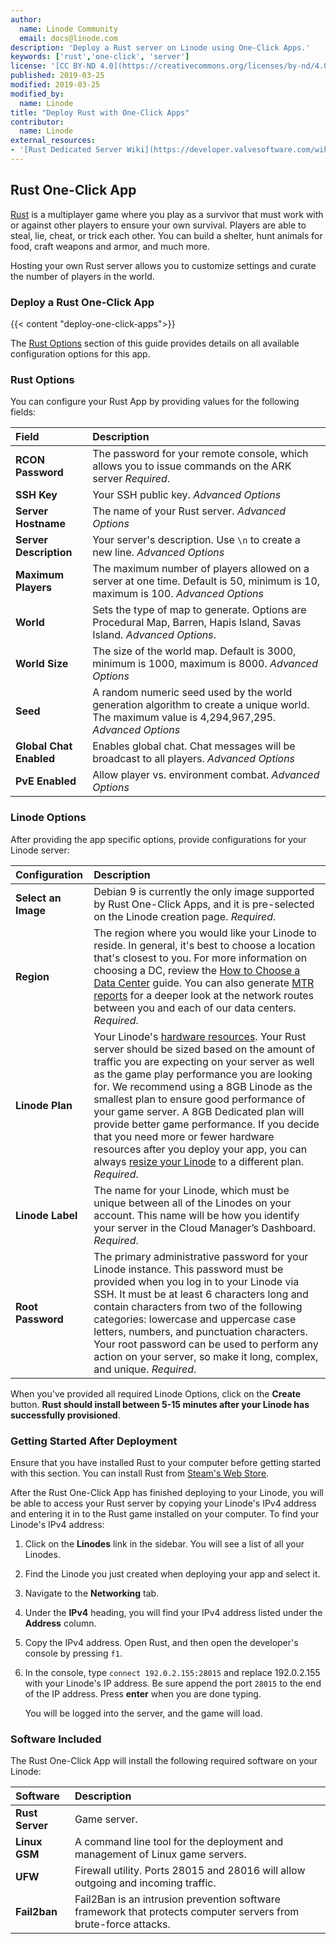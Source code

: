 ```yaml
---
author:
  name: Linode Community
  email: docs@linode.com
description: 'Deploy a Rust server on Linode using One-Click Apps.'
keywords: ['rust','one-click', 'server']
license: '[CC BY-ND 4.0](https://creativecommons.org/licenses/by-nd/4.0)'
published: 2019-03-25
modified: 2019-03-25
modified_by:
  name: Linode
title: "Deploy Rust with One-Click Apps"
contributor:
  name: Linode
external_resources:
- '[Rust Dedicated Server Wiki](https://developer.valvesoftware.com/wiki/Rust_Dedicated_Server)'
---
```


## Rust One-Click App

[Rust](https://rust.facepunch.com/) is a multiplayer game where you play as a survivor that must work with or against other players to ensure your own survival. Players are able to steal, lie, cheat, or trick each other. You can build a shelter, hunt animals for food, craft weapons and armor, and much more.

Hosting your own Rust server allows you to customize settings and curate the number of players in the world.

### Deploy a Rust One-Click App

{{< content "deploy-one-click-apps">}}

The [Rust Options](#rust-options) section of this guide provides details on all available configuration options for this app.

### Rust Options

You can configure your Rust App by providing values for the following fields:

| **Field** | **Description** |
|:--------------|:------------|
| **RCON Password** | The password for your remote console, which allows you to issue commands on the ARK server *Required*. |
| **SSH Key** | Your SSH public key. *Advanced Options* |
| **Server Hostname** | The name of your Rust server. *Advanced Options* |
| **Server Description** | Your server's description. Use `\n` to create a new line. *Advanced Options* |
| **Maximum Players** | The maximum number of players allowed on a server at one time. Default is 50, minimum is 10, maximum is 100. *Advanced Options* |
| **World** | Sets the type of map to generate. Options are Procedural Map, Barren, Hapis Island, Savas Island. *Advanced Options*.
| **World Size** | The size of the world map. Default is 3000, minimum is 1000, maximum is 8000. *Advanced Options* |
| **Seed** | A random numeric seed used by the world generation algorithm to create a unique world. The maximum value is 4,294,967,295. *Advanced Options* |
| **Global Chat Enabled** | Enables global chat. Chat messages will be broadcast to all players. *Advanced Options* |
| **PvE Enabled** | Allow player vs. environment combat. *Advanced Options* |

### Linode Options

After providing the app specific options, provide configurations for your Linode server:

| **Configuration** | **Description** |
|:--------------|:------------|
| **Select an Image** | Debian 9 is currently the only image supported by Rust One-Click Apps, and it is pre-selected on the Linode creation page. *Required*. |
| **Region** | The region where you would like your Linode to reside. In general, it's best to choose a location that's closest to you. For more information on choosing a DC, review the [How to Choose a Data Center](/docs/platform/how-to-choose-a-data-center) guide. You can also generate [MTR reports](/docs/networking/diagnostics/diagnosing-network-issues-with-mtr/) for a deeper look at the network routes between you and each of our data centers. *Required*. |
| **Linode Plan** | Your Linode's [hardware resources](/docs/platform/how-to-choose-a-linode-plan/#hardware-resource-definitions). Your Rust server should be sized based on the amount of traffic you are expecting on your server as well as the game play performance you are looking for. We recommend using a 8GB Linode as the smallest plan to ensure good performance of your game server. A 8GB Dedicated plan will provide better game performance. If you decide that you need more or fewer hardware resources after you deploy your app, you can always [resize your Linode](/docs/platform/disk-images/resizing-a-linode/) to a different plan. *Required*. |
| **Linode Label** | The name for your Linode, which must be unique between all of the Linodes on your account. This name will be how you identify your server in the Cloud Manager’s Dashboard. *Required*. |
| **Root Password** | The primary administrative password for your Linode instance. This password must be provided when you log in to your Linode via SSH. It must be at least 6 characters long and contain characters from two of the following categories: lowercase and uppercase case letters, numbers, and punctuation characters. Your root password can be used to perform any action on your server, so make it long, complex, and unique. *Required*. |

When you've provided all required Linode Options, click on the **Create** button. **Rust should install between 5-15 minutes after your Linode has successfully provisioned**.

### Getting Started After Deployment

Ensure that you have installed Rust to your computer before getting started with this section. You can install Rust from [Steam's Web Store](https://store.steampowered.com/).

After the Rust One-Click App has finished deploying to your Linode, you will be able to access your Rust server by copying your Linode's IPv4 address and entering it in to the Rust game installed on your computer. To find your Linode's IPv4 address:

1. Click on the **Linodes** link in the sidebar. You will see a list of all your Linodes.

2. Find the Linode you just created when deploying your app and select it.

3. Navigate to the **Networking** tab.

4. Under the **IPv4** heading, you will find your IPv4 address listed under the **Address** column.

5. Copy the IPv4 address. Open Rust, and then open the developer's console by pressing `f1`.

6. In the console, type `connect 192.0.2.155:28015` and replace 192.0.2.155 with your Linode's IP address. Be sure append the port `28015` to the end of the IP address. Press **enter** when you are done typing.

    <!--![Rust developer's console log in process.](rust-one-click-developers-console.png)-->

    You will be logged into the server, and the game will load.

### Software Included

The Rust One-Click App will install the following required software on your Linode:

| **Software** | **Description** |
|:--------------|:------------|
| **Rust Server** | Game server. |
| **Linux GSM** | A command line tool for the deployment and management of Linux game servers. |
| **UFW** | Firewall utility. Ports 28015 and 28016 will allow outgoing and incoming traffic. |
| **Fail2ban** | Fail2Ban is an intrusion prevention software framework that protects computer servers from brute-force attacks. |
